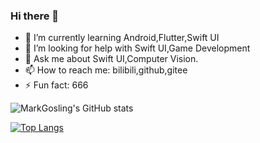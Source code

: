 ### Hi there 👋

- 🌱 I’m currently learning Android,Flutter,Swift UI
- 🤔 I’m looking for help with Swift UI,Game Development
- 💬 Ask me about Swift UI,Computer Vision.
- 📫 How to reach me: bilibili,github,gitee
- ⚡ Fun fact: 666

![MarkGosling's GitHub stats](https://github-readme-stats.vercel.app/api?username=zhuhaoxlj&show_icons=true&count_private=true)

[![Top Langs](https://github-readme-stats.vercel.app/api/top-langs/?username=zhuhaoxlj&layout=donut-vertical)](https://github.com/anuraghazra/github-readme-stats)
